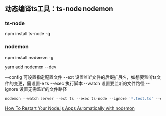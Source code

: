 # 

## 动态编译ts工具：ts-node nodemon


### ts-node

npm install ts-node -g


### nodemon

npm install nodemon -g

yarn add nodemon --dev

--config 可设置指定配置文件
--ext 设置监听文件的后缀扩展名，如想要监听ts文件的变更，需设置-e ts
--exec 执行脚本
--watch 设置要监听的文件路径
--ignore 设置无需监听的文件路径

```js
nodemon --watch server --ext ts --exec ts-node --ignore '*.test.ts' --delay 3 server/server.ts
```

[How To Restart Your Node.js Apps Automatically with nodemon](https://www.digitalocean.com/community/tutorials/workflow-nodemon)